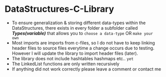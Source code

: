 # DataStructures-C-Library
* To ensure generalization & storing different data-types within the DataStructures, there exists in every folder a subfolder called ***Types(variable)*** that allows you to `choose a data-type` OR `make your own`
* Most imports are imports from c-files, so I do not have to keep linking header files to source files everytime a change occurs due to testing. However I will update the library to import header files (later).
* The library does not include hashtables hashmaps etc.. `yet`
* The LinkedList functions are only written recursively
* If anything did not work correctly please leave a comment or contact me
